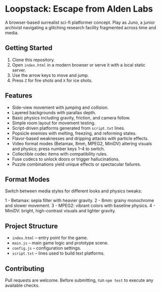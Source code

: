 # Loopstack: Escape from Alden Labs

A browser-based surrealist sci-fi platformer concept. Play as Juno, a junior
archivist navigating a glitching research facility fragmented across time and
media.

## Getting Started

1. Clone this repository.
2. Open `index.html` in a modern browser or serve it with a local static
   server.
3. Use the arrow keys to move and jump.
4. Press `Z` for fire shots and `X` for ice shots.

## Features

- Side-view movement with jumping and collision.
- Layered backgrounds with parallax depth.
- Basic physics including gravity, friction, and camera follow.
- Simple room layout for movement testing.
- Script-driven platforms generated from `script.txt` lines.
- Popsicle enemies with melting, freezing, and reforming states.
- Flavor-based weaknesses and dripping attacks with particle effects.
- Video format modes (Betamax, 8mm, MPEG2, MiniDV) altering visuals and
  physics; press number keys 1–4 to switch.
- Collectible codec items with compatibility rules.
- Fuse codecs to unlock doors or trigger hallucinations.
- Puzzle combinations yield unique effects or spectacular failures.

## Format Modes

Switch between media styles for different looks and physics tweaks:

1 - Betamax: sepia filter with heavier gravity.
2 - 8mm: grainy monochrome and slower movement.
3 - MPEG2: vibrant colors with baseline physics.
4 - MiniDV: bright, high-contrast visuals and lighter gravity.

## Project Structure

- `index.html` – entry point for the game.
- `main.js` – main game logic and prototype scene.
- `config.js` – configuration settings.
- `script.txt` – lines used to build text platforms.

## Contributing

Pull requests are welcome. Before submitting, run `npm test` to execute any
available checks.
